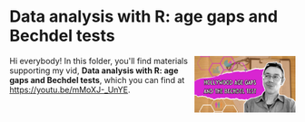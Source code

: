 # Data analysis with R: age gaps and Bechdel tests
[<img src="bechdel_thumb.png" align="right" height="100" />](<https://youtu.be/mMoXJ-_UnYE>)

Hi everybody! In this folder, you'll find materials supporting my vid, **Data analysis with R: age gaps and Bechdel tests**, which you can find at <https://youtu.be/mMoXJ-_UnYE>. 

